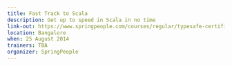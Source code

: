 ```yaml
---
title: Fast Track to Scala
description: Get up to speed in Scala in no time
link-out: https://www.springpeople.com/courses/regular/typesafe-certified-fast-track-to-scala-workshop-training-course.php
location: Bangalore
when: 25 August 2014
trainers: TBA
organizer: SpringPeople
---
```

